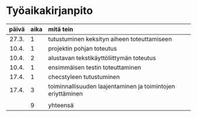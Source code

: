 # Työaikakirjanpito

| päivä | aika | mitä tein |
| :----: | :----- | :----- |
| 27.3. | 1 | tutustuminen keksityn aiheen toteuttamiseen |
| 10.4. | 1 | projektin pohjan toteutus |
| 10.4. | 2 | alustavan tekstikäyttöliittymän toteutus |
| 10.4. | 1 | ensimmäisen testin toteuttaminen |
| 17.4. | 1 | checstyleen tutustuminen |
| 17.4. | 3 | toiminnallisuuden laajentaminen ja toimintojen eriyttäminen |
| | | |
| | 9 | yhteensä|
